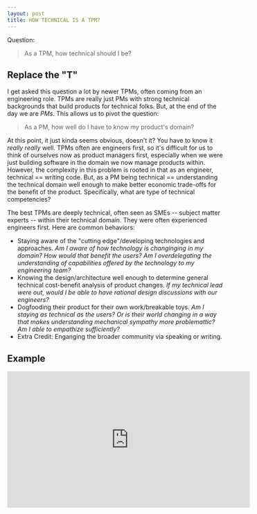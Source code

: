 ```yaml
---
layout: post
title: HOW TECHNICAL IS A TPM?
---
```


Question:

>As a TPM, how technical should I be?

## Replace the "T"

I get asked this question a lot by newer TPMs, often coming from an engineering role. TPMs are really just PMs with strong technical backgrounds that build products for technical folks.  But, at the end of the day we are _PMs_.  This allows us to pivot the question:

>As a PM, how well do I have to know my product's domain?

At this point, it just kinda seems obvious, doesn't it?  You have to know it _really really_ well. TPMs often are engineers first, so it's difficult for us to think of ourselves now as product managers first, especially when we were just building software in the domain we now manage products within. However, the complexity in this problem is rooted in that as an engineer, technical == writing code.  But, as a PM being technical == understanding the technical domain well enough to make better economic trade-offs for the benefit of the product.  Specifically, what are type of technical competencies?

The best TPMs are deeply technical, often seen as SMEs -- subject matter experts -- within their technical domain.  They were often experienced engineers first.  Here are common behaviors:

- Staying aware of the "cutting edge"/developing technologies and approaches.  _Am I aware of how technology is changinging in my domain?  How would that benefit the users?  Am I overdelegating the understanding of capabilities offered by the technology to my engineering team?_
- Knowing the design/architecture well enough to determine general technical cost-benefit analysis of product changes. _If my technical lead were out, would I be able to have rational design discussions with our engineers?_
- Dogfooding their product for their own work/breakable toys. _Am I staying as technical as the users?  Or is their world changing in a way that makes understanding mechanical sympathy more problemattic? Am I able to empathize sufficiently?_
- Extra Credit: Enganging the broader community via speaking or writing.

## Example


<iframe width="560" height="315" src="https://www.youtube.com/embed/Oh5oC98ztvI" title="YouTube video player" frameborder="0" allow="accelerometer; autoplay; clipboard-write; encrypted-media; gyroscope; picture-in-picture" allowfullscreen></iframe>

